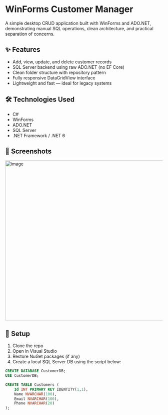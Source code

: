 # WinForms Customer Manager

A simple desktop CRUD application built with WinForms and ADO.NET, demonstrating manual SQL operations, clean architecture, and practical separation of concerns.

## ✨ Features

- Add, view, update, and delete customer records
- SQL Server backend using raw ADO.NET (no EF Core)
- Clean folder structure with repository pattern
- Fully responsive DataGridView interface
- Lightweight and fast — ideal for legacy systems

## 🛠️ Technologies Used

- C#
- WinForms
- ADO.NET
- SQL Server
- .NET Framework / .NET 6

## 📸 Screenshots

<img width="677" height="509" alt="image" src="https://github.com/user-attachments/assets/4546b353-d618-4274-b862-6e41b45de838" />


## 🚀 Setup

1. Clone the repo
2. Open in Visual Studio
3. Restore NuGet packages (if any)
4. Create a local SQL Server DB using the script below:

```sql
CREATE DATABASE CustomerDB;
USE CustomerDB;

CREATE TABLE Customers (
    Id INT PRIMARY KEY IDENTITY(1,1),
    Name NVARCHAR(100),
    Email NVARCHAR(100),
    Phone NVARCHAR(20)
);
